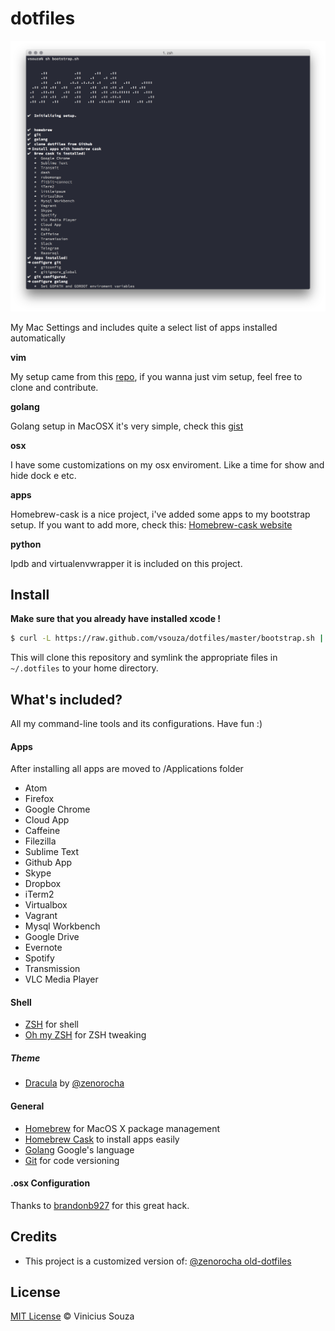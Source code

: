 # dotfiles

![Preview](screenshot.png)

My Mac Settings and includes quite a select list of apps installed automatically

__vim__

My setup came from this [repo](https://github.com/vsouza/.vimrc), if you wanna just vim setup, feel free to clone and 
contribute. 

__golang__

Golang setup in MacOSX it's very simple, check this [gist](https://gist.github.com/vsouza/77e6b20520d07652ed7d)

__osx__

I have some customizations on my osx enviroment. Like a time for show and hide dock e etc.

__apps__

Homebrew-cask is a nice project, i've added some apps to my bootstrap setup. If you want to add more, check this:
[Homebrew-cask website](http://caskroom.io/)

__python__

Ipdb and virtualenvwrapper it is included on this project.


## Install

__Make sure that you already have installed xcode !__

```sh
$ curl -L https://raw.github.com/vsouza/dotfiles/master/bootstrap.sh | sh
```

This will clone this repository and symlink the appropriate files in `~/.dotfiles` to your home directory.

## What's included?

All my command-line tools and its configurations. Have fun :)

#### Apps

After installing all apps are moved to /Applications folder

 * Atom
 * Firefox
 * Google Chrome
 * Cloud App
 * Caffeine
 * Filezilla
 * Sublime Text
 * Github App
 * Skype
 * Dropbox
 * iTerm2
 * Virtualbox
 * Vagrant
 * Mysql Workbench
 * Google Drive
 * Evernote
 * Spotify
 * Transmission
 * VLC Media Player

#### Shell

* [ZSH](http://www.zsh.org/) for shell
* [Oh my ZSH](https://github.com/robbyrussell/oh-my-zsh) for ZSH tweaking

##### Theme

* [Dracula](https://github.com/zenorocha/dracula-theme) by [@zenorocha](https://github.com/zenorocha)

#### General

* [Homebrew](http://mxcl.github.com/homebrew/) for MacOS X package management
* [Homebrew Cask](http://caskroom.io/) to install apps easily
* [Golang](http://golang.org) Google's language
* [Git](http://git-scm.com) for code versioning

#### .osx Configuration

Thanks to [brandonb927](https://gist.github.com/brandonb927/3195465) for this great hack.

## Credits

* This project is a customized version of: [@zenorocha old-dotfiles](https://github.com/zenorocha/old-dotfiles)

## License

[MIT License](http://vsouza.mit-license.org/) © Vinicius Souza